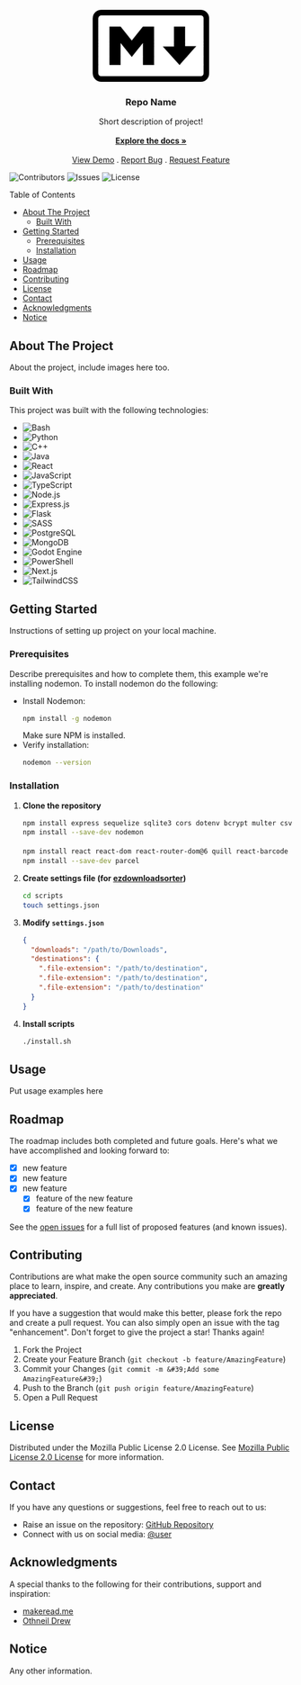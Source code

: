<br/>
<div align="center">
<a href="https://github.com/user/repo">
<img src=".project-images/project-logo.png" alt="Logo" height="128px">
</a>
<h3 align="center">Repo Name</h3>
<p align="center">
Short description of project!
<br/>
<br/>
<a href="https://github.com/user/repo/wiki"><strong>Explore the docs »</strong></a>
<br/>
<br/>
<a href="https://www.repo.com">View Demo</a> . 
<a href="https://github.com/user/repo/issues/new?labels=bug&amp;template=bug_report.md">Report Bug</a> . 
<a href="https://github.com/user/repo/issues/new?labels=enhancement&amp;&template=feature_request.md">Request Feature</a>
</p>
</div>

![Contributors](https://img.shields.io/github/contributors/user/repo?color=dark-green) ![Issues](https://img.shields.io/github/issues/user/repo) ![License](https://img.shields.io/github/license/user/repo)

Table of Contents

- [About The Project](#about-the-project)
  - [Built With](#built-with)
- [Getting Started](#getting-started)
  - [Prerequisites](#prerequisites)
  - [Installation](#installation)
- [Usage](#usage)
- [Roadmap](#roadmap)
- [Contributing](#contributing)
- [License](#license)
- [Contact](#contact)
- [Acknowledgments](#acknowledgments)
- [Notice](#notice)

## About The Project

About the project, include images here too.

### Built With

This project was built with the following technologies:

- <img src="https://img.shields.io/badge/Bash-4EAA25?logo=gnubash&logoColor=fff" alt="Bash" />
- <img src="https://img.shields.io/badge/Python-3776AB?logo=python&logoColor=fff" alt="Python" />
- <img src="https://img.shields.io/badge/C++-%2300599C.svg?logo=c%2B%2B&logoColor=white" alt="C++" />
- <img src="https://img.shields.io/badge/Java-%23ED8B00.svg?logo=openjdk&logoColor=white" alt="Java" />
- <img src="https://img.shields.io/badge/React-%2320232a.svg?logo=react&logoColor=%2361DAFB" alt="React" />
- <img src="https://img.shields.io/badge/JavaScript-F7DF1E?logo=javascript&logoColor=000" alt="JavaScript" />
- <img src="https://img.shields.io/badge/TypeScript-3178C6?logo=typescript&logoColor=fff" alt="TypeScript" />
- <img src="https://img.shields.io/badge/Node.js-6DA55F?logo=node.js&logoColor=white" alt="Node.js" />
- <img src="https://img.shields.io/badge/Express.js-%23404d59.svg?logo=express&logoColor=%2361DAFB" alt="Express.js" />
- <img src="https://img.shields.io/badge/Flask-000?logo=flask&logoColor=fff" alt="Flask" />
- <img src="https://img.shields.io/badge/Sass-C69?logo=sass&logoColor=fff" alt="SASS" />
- <img src="https://img.shields.io/badge/Postgres-%23316192.svg?logo=postgresql&logoColor=white" alt="PostgreSQL" />
- <img src="https://img.shields.io/badge/MongoDB-%234ea94b.svg?logo=mongodb&logoColor=white" alt="MongoDB" />
- <img src="https://img.shields.io/badge/Godot-%23FFFFFF.svg?logo=godot-engine" alt="Godot Engine" />
- <img src="https://img.shields.io/badge/PowerShell-003B57?style=flat&logo=gnome-terminal&logoColor=white" alt="PowerShell" />
- <img src="https://img.shields.io/badge/Next.js-black?logo=next.js&logoColor=white" alt="Next.js" />
- <img src="https://img.shields.io/badge/Tailwind%20CSS-%2338B2AC.svg?logo=tailwind-css&logoColor=white" alt="TailwindCSS" />

## Getting Started

Instructions of setting up project on your local machine.

### Prerequisites

Describe prerequisites and how to complete them, this example we're installing nodemon. To install nodemon do the following:

- Install Nodemon:
  ```sh
  npm install -g nodemon
  ```
  Make sure NPM is installed.
- Verify installation:
  ```sh
  nodemon --version
  ```

### Installation

1. **Clone the repository**

   ```sh
   npm install express sequelize sqlite3 cors dotenv bcrypt multer csv-parse
   npm install --save-dev nodemon

   npm install react react-dom react-router-dom@6 quill react-barcode
   npm install --save-dev parcel
   ```

1. **Create settings file (for [ezdownloadsorter](https://github.com/venoblin/download-file-sorter))**

   ```sh
   cd scripts
   touch settings.json
   ```

1. **Modify `settings.json`**

   ```json
   {
     "downloads": "/path/to/Downloads",
     "destinations": {
       ".file-extension": "/path/to/destination",
       ".file-extension": "/path/to/destination",
       ".file-extension": "/path/to/destination"
     }
   }
   ```

1. **Install scripts**
   ```sh
   ./install.sh
   ```

## Usage

Put usage examples here

## Roadmap

The roadmap includes both completed and future goals. Here's what we have accomplished and looking forward to:

- [x] new feature
- [x] new feature
- [x] new feature
  - [x] feature of the new feature
  - [x] feature of the new feature

See the [open issues](https://github.com/user/repo/issues) for a full list of proposed features (and known issues).

## Contributing

Contributions are what make the open source community such an amazing place to learn, inspire, and create. Any contributions you make are **greatly appreciated**.

If you have a suggestion that would make this better, please fork the repo and create a pull request. You can also simply open an issue with the tag &quot;enhancement&quot;.
Don&#39;t forget to give the project a star! Thanks again!

1. Fork the Project
2. Create your Feature Branch (`git checkout -b feature/AmazingFeature`)
3. Commit your Changes (`git commit -m &#39;Add some AmazingFeature&#39;`)
4. Push to the Branch (`git push origin feature/AmazingFeature`)
5. Open a Pull Request

## License

Distributed under the Mozilla Public License 2.0 License. See [Mozilla Public License 2.0 License](https://github.com/user/repo/LICENSE.md) for more information.

## Contact

If you have any questions or suggestions, feel free to reach out to us:

- Raise an issue on the repository: [GitHub Repository](https://github.com/user/repo)
- Connect with us on social media: [@user](https://socialmedia.com/user)

## Acknowledgments

A special thanks to the following for their contributions, support and inspiration:

- [makeread.me](https://github.com/ShaanCoding/makeread.me)
- [Othneil Drew](https://github.com/othneildrew/Best-README-Template)

## Notice

Any other information.

